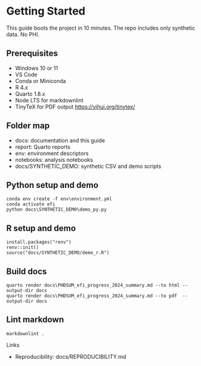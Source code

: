 # Getting Started

This guide boots the project in 10 minutes. The repo includes only synthetic data. No PHI.

## Prerequisites

- Windows 10 or 11
- VS Code
- Conda or Miniconda
- R 4.x
- Quarto 1.8.x
- Node LTS for markdownlint
- TinyTeX for PDF output <https://yihui.org/tinytex/>

## Folder map

- docs: documentation and this guide
- report: Quarto reports
- env: environment descriptors
- notebooks: analysis notebooks
- docs/SYNTHETIC_DEMO: synthetic CSV and demo scripts

## Python setup and demo

    conda env create -f env\environment.yml
    conda activate efi
    python docs\SYNTHETIC_DEMO\demo_py.py

## R setup and demo

    install.packages("renv")
    renv::init()
    source("docs/SYNTHETIC_DEMO/demo_r.R")

## Build docs

    quarto render docs\PHDSUM_efi_progress_2024_summary.md --to html --output-dir docs
    quarto render docs\PHDSUM_efi_progress_2024_summary.md --to pdf  --output-dir docs

## Lint markdown

    markdownlint .

Links

- Reproducibility: docs/REPRODUCIBILITY.md
